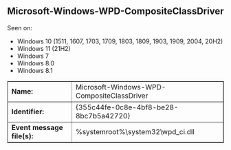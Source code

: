 ## Microsoft-Windows-WPD-CompositeClassDriver

Seen on:
* Windows 10 (1511, 1607, 1703, 1709, 1803, 1809, 1903, 1909, 2004, 20H2)
* Windows 11 (21H2)
* Windows 7
* Windows 8.0
* Windows 8.1

<table border="1" class="docutils">
  <tbody>
    <tr>
      <td><b>Name:</b></td>
      <td>Microsoft-Windows-WPD-CompositeClassDriver</td>
    </tr>
    <tr>
      <td><b>Identifier:</b></td>
      <td>{355c44fe-0c8e-4bf8-be28-8bc7b5a42720}</td>
    </tr>
    <tr>
      <td><b>Event message file(s):</b></td>
      <td>%systemroot%\system32\wpd_ci.dll</td>
    </tr>
  </tbody>
</table>

&nbsp;

